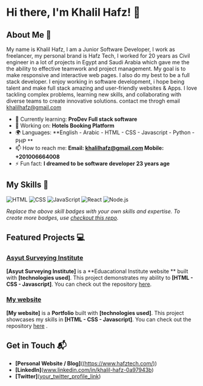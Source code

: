 
# Hi there, I'm Khalil Hafz! 👋



## About Me 🚀

My name is Khalil Hafz, I am a Junior Software Developer, I work as freelancer, my personal brand is Hafz Tech, I worked for 20 years as Civil engineer in a lot of projects in Egypt and Saudi Arabia which gave me the the ability to effective teamwork and project management.
My goal is to make responsive and interactive web pages. I also do my best to be a full stack developer. I enjoy working in software development, i hope being talent and make full stack amazing and user-friendly websites & Apps. I love tackling complex problems, learning new skills, and collaborating with diverse teams to create innovative solutions. contact me throgh email khalilhafz@gmail.com

- 🌱 Currently learning: **ProDev Full stack software**
- 🔭 Working on: **Hotels Booking Platform**
- 🌍 Languages: **English - Arabic - HTML - CSS - Javascript - Python - PHP **
- 📫 How to reach me: **Email: khalilhafz@gmail.com  Mobile: +201006664008**
- ⚡ Fun fact: **I dreamed to be software developer 23 years age**

## My Skills 🧠

![HTML](https://img.shields.io/badge/-HTML-E34F26?style=flat-square&logo=html5&logoColor=white)
![CSS](https://img.shields.io/badge/-CSS-1572B6?style=flat-square&logo=css3&logoColor=white)
![JavaScript](https://img.shields.io/badge/-JavaScript-F7DF1E?style=flat-square&logo=javascript&logoColor=black)
![React](https://img.shields.io/badge/-React-61DAFB?style=flat-square&logo=react&logoColor=black)
![Node.js](https://img.shields.io/badge/-Node.js-339933?style=flat-square&logo=node.js&logoColor=white)

*Replace the above skill badges with your own skills and expertise. To create more badges, use [checkout this repo](https://github.com/alexandresanlim/Badges4-README.md-Profile).*

## Featured Projects 💻

### [Asyut Surveying Institute]([project_1_link](https://asyut-surveying-ins.org/))

<!-- ![Project 1 Screenshot](project_1_screenshot_url) -->

**[Asyut Surveying Institute]** is a **Eduacational Institute website ** built with **[technologies used]**. This project demonstrates my ability to **[HTML - CSS - Javascript]**. You can check out the repository [here]([project_1_repository_link](https://asyut-surveying-ins.org/)).

### [My website]([project_2_link]((https://www.hafztech.com/)))

<!-- ![Project 2 Screenshot](project_2_screenshot_url) -->

**[My website]** is a **Portfolio** built with **[technologies used]**. This project showcases my skills in **[HTML - CSS - Javascript]**. You can check out the repository [here](https://www.hafztech.com/) .

## Get in Touch 📬

- **[Personal Website / Blog]**([(https://www.hafztech.com/)](https://www.hafztech.com/))
- **[LinkedIn]**(www.linkedin.com/in/khalil-hafz-0a97943b)
- **[Twitter]**([your_twitter_profile_link](https://x.com/HafzKhalil))







<!---
Hafz-technology/Hafz-technology is a ✨ special ✨ repository because its `README.md` (this file) appears on your GitHub profile.
You can click the Preview link to take a look at your changes.
--->
